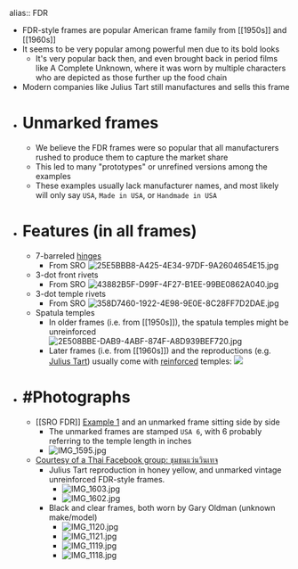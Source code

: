 alias:: FDR

- FDR-style frames are popular American frame family from [[1950s]] and [[1960s]]
- It seems to be very popular among powerful men due to its bold looks
	- It's very popular back then, and even brought back in period films like A Complete Unknown, where it was worn by multiple characters who are depicted as those further up the food chain
- Modern companies like Julius Tart still manufactures and sells this frame
- # Unmarked frames
	- We believe the FDR frames were so popular that all manufacturers rushed to produce them to capture the market share
	- This led to many "prototypes" or unrefined versions among the examples
	- These examples usually lack manufacturer names, and most likely will only say `USA`, `Made in USA`, or `Handmade in USA`
- # Features (in all frames)
	- 7-barreled [hinges]([[Hinge]])
		- From SRO
		  ![25E5BBB8-A425-4E34-97DF-9A2604654E15.jpg](../assets/25E5BBB8-A425-4E34-97DF-9A2604654E15_1744045376749_0.jpg)
	- 3-dot front rivets
		- From SRO
		  ![43882B5F-D99F-4F27-B1EE-99BE0862A040.jpg](../assets/43882B5F-D99F-4F27-B1EE-99BE0862A040_1744045471049_0.jpg)
	- 3-dot temple rivets
		- From SRO
		  ![358D7460-1922-4E98-9E0E-8C28FF7D2DAE.jpg](../assets/358D7460-1922-4E98-9E0E-8C28FF7D2DAE_1744045412852_0.jpg)
	- Spatula temples
		- In older frames (i.e. from [[1950s]]), the spatula temples might be unreinforced
		  ![2E508BBE-DAB9-4ABF-874F-A8D939BEF720.jpg](../assets/2E508BBE-DAB9-4ABF-874F-A8D939BEF720_1744045537677_0.jpg)
		- Later frames (i.e. from [[1960s]]) and the reproductions (e.g. [Julius Tart](https://www.juliustartoptical.com/fdr24.html)) usually come with [reinforced]([[Reinforcement]]) temples:
		  ![](https://www.juliustartoptical.com/wp-content/uploads/2021/07/fdr_gc_cr_s-scaled.jpg)
- # #Photographs
	- [[SRO FDR]] [Example 1](((67f40166-14f6-41ca-a0d8-a0c32c11caad))) and an unmarked frame sitting side by side
		- The unmarked frames are stamped `USA 6`, with 6 probably referring to the temple length in inches
		- ![IMG_1595.jpg](../assets/IMG_1595_1743872708498_0.jpg)
	- [Courtesy of a Thai Facebook group: ชุมชนแว่นวินเทจ](https://www.facebook.com/groups/1761255333918207)
		- Julius Tart reproduction in honey yellow, and unmarked vintage unreinforced FDR-style frames.
			- ![IMG_1603.jpg](../assets/IMG_1603_1743872462476_0.jpg)
			- ![IMG_1602.jpg](../assets/IMG_1602_1743872452601_0.jpg)
		- Black and clear frames, both worn by Gary Oldman (unknown make/model)
			- ![IMG_1120.jpg](../assets/IMG_1120_1743872326550_0.jpg)
			- ![IMG_1121.jpg](../assets/IMG_1121_1743872337875_0.jpg)
			- ![IMG_1119.jpg](../assets/IMG_1119_1743872320387_0.jpg)
			- ![IMG_1118.jpg](../assets/IMG_1118_1743872307629_0.jpg)
